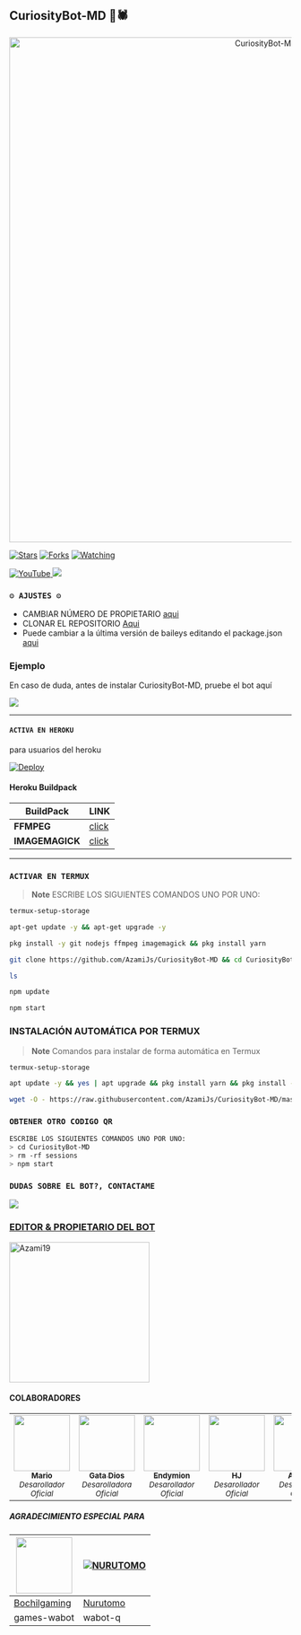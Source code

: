 ## CuriosityBot-MD 🎃🕷️

<p align="center">
<img src="https://telegra.ph/file/d8de6aecc4e02b4fdf459.jpg" alt="CuriosityBot-MD" width="900"/>
</p>

<a href="https://github.com/azamijs/CuriosityBot-MD"><img title="Stars" src="https://img.shields.io/github/stars/azamijs/CuriosityBot-MD?color=ff4500&style=flat-square" /></a>
<a href="https://github.com/zhwzein/Killua-Zoldyck/network/members"><img title="Forks" src="https://img.shields.io/github/forks/azamijs/CuriosityBot-MD?color=54aeff&style=flat-square" /></a>
<a href="https://github.com/zhwzein/Killua-Zoldyck/watchers"><img title="Watching" src="https://img.shields.io/github/watchers/azamijs/CuriosityBot-MD?label=watchers&color=54aeff&style=flat-square" /></a> <br>


<a href="https://www.youtube.com/@Azami_19">
<img src="https://img.shields.io/badge/YouTube-FF0000?style=for-the-badge&logo=youtube&logoColor=white" alt="YouTube">
</a>
<a href="https://instagram.com/azami.19">
<img src="https://img.shields.io/badge/Instagram-E4405F?style=for-the-badge&logo=instagram&logoColor=white">
</a>

### `⚙️ AJUSTES ⚙️`
- CAMBIAR NÚMERO DE PROPIETARIO [aqui](https://github.com/AzamiJs/CuriosityBot-MD/blob/main/config.js#L6)
- CLONAR EL REPOSITORIO [Aqui](https://github.com/AzamiJs/CuriosityBot-MD/fork)
- Puede cambiar a la última versión de baileys editando el package.json [aqui](https://github.com/AzamiJs/CuriosityBot-MD/blob/main/package.json#L42)

### Ejemplo 
En caso de duda, antes de instalar CuriosityBot-MD, pruebe el bot aquí

<a href="https://chat.whatsapp.com/LCAUbkf5kUz7jSxO6FADMU">
  <img src="https://img.shields.io/badge/CuriosityBot-0a0a0a?style=for-the-badge&logo=whatsapp&logoColor=white">
</a>

***

#### `ACTIVA EN HEROKU`
para usuarios del heroku

[![Deploy](https://www.herokucdn.com/deploy/button.svg)](https://heroku.com/deploy?template=https://github.com/Azami19/CuriosityBot-MD1)

#### Heroku Buildpack
| BuildPack | LINK |
|--------|--------|
| **FFMPEG** |[click](https://github.com/jonathanong/heroku-buildpack-ffmpeg-latest) |
| **IMAGEMAGICK** | [click](https://github.com/DuckyTeam/heroku-buildpack-imagemagick) |

***
### `ACTIVAR EN TERMUX`
> **Note** ESCRIBE LOS SIGUIENTES COMANDOS UNO POR UNO:
```bash
termux-setup-storage
```

```bash
apt-get update -y && apt-get upgrade -y
```

```bash
pkg install -y git nodejs ffmpeg imagemagick && pkg install yarn
```

```bash
git clone https://github.com/AzamiJs/CuriosityBot-MD && cd CuriosityBot-MD && yarn install && npm install
```

```bash
ls
```
```bash
npm update
```

```bash
npm start
```

### INSTALACIÓN AUTOMÁTICA POR TERMUX

> **Note** Comandos para instalar de forma automática en Termux  
```bash
termux-setup-storage
```
```bash
apt update -y && yes | apt upgrade && pkg install yarn && pkg install -y
```
```bash
wget -O - https://raw.githubusercontent.com/AzamiJs/CuriosityBot-MD/master/curiosity.sh | bash
```

### `OBTENER OTRO CODIGO QR`
```bash
ESCRIBE LOS SIGUIENTES COMANDOS UNO POR UNO:
> cd CuriosityBot-MD
> rm -rf sessions
> npm start
```

 ### `DUDAS SOBRE EL BOT?, CONTACTAME`

<a href="https://wa.me/59894808483"><img src="https://img.shields.io/badge/WhatsApp-25D366?style=for-the-badge&logo=whatsapp&logoColor=white" />

### EDITOR & PROPIETARIO DEL BOT
<a href="https://github.com/AzamiJs"><img src="https://github.com/AzamiJs.png" width="250" height="250" alt="Azami19"/></a>

#### COLABORADORES 
<!-- prettier-ignore-start -->
<!-- markdownlint-disable -->
<table>
  <tr>
    <td align="center"><a href="https://github.com/elrebelde21"><img src="https://github.com/elrebelde21.png?size=100" width="100px;" alt=""/><br /><sub><b>Mario</b></sub></a><br /><sub><i>Desarollador Oficial</i></sub></td>
    <td align="center"><a href="https://github.com/GataNina-Li"><img src="https://github.com/gatanina-li.png?size=100" width="100px;" alt=""/><br /><sub><b>Gata Dios</b></sub></a><br /><sub><i>Desarolladora Oficial</i></sub></td>
    <td align="center"><a href="https://github.com/ReyEndymion"><img src="https://github.com/ReyEndymion.png?size=100" width="100px;" alt=""/><br /><sub><b>Endymion</b></sub></a><br /><sub><i>Desarollador Oficial</i></sub></td>
    <td align="center"><a href="https://github.com/HACHEJOTA"><img src="https://github.com/HACHEJOTA.png?size=100" width="100px;" alt=""/><br /><sub><b>HJ</b></sub></a><br /><sub><i>Desarollador Oficial</i></sub></td>
   <td align="center"><a 
  href="https://github.com/Aleixon127271"><img src="https://github.com/Aleixon127271.png?size=100" width="100px;" alt=""/><br /><sub><b>Aleixon</b></sub></a><br /><sub><i>Desarollador Oficial</i></sub></td>
    <td align="center"><a href="https://github.com/Ender-GB-Isis777"><img src="https://github.com/Ender-GB-Isis777.png?size=100" width="100px;" alt=""/><br /><sub><b>Ender GB</b></sub></a><br /><sub><i>Desarrollador Oficial</i>
    <td align="center"><a 
    href="https://github.com/Aleixon127271"><img src="https://github.com/KimdanBot-MD.png?size=100" width="100px;" alt=""/><br /><sub><b>Jose Ofc</b></sub></a><br /><sub><i>Desarollador oficial</i></sub></td> 
    <td align="center"><a 
    </sub></td>
  </tr>
</table>

<!-- markdownlint-restore -->
<!-- prettier-ignore-end -->

<!-- ALL-CONTRIBUTORS-LIST:END -->

##### AGRADECIMIENTO ESPECIAL PARA
<!--[![Nurutomo](https://github.com/Nurutomo.png?size=100)](https://github.com/Nurutomo)
[![BochilGaming](https://github.com/BochilGaming.png?size=100)](https://github.com/BochilGaming)
[![adiwajshing/Baileys](https://github.com/adiwajshing.png?size=100)](https://github.com/adiwajshing)-->
<a href="https://github.com/BochilGaming"><img src="https://github.com/BochilGaming.png?size=100" width="100" height="100"></a> | [![NURUTOMO](https://github.com/Nurutomo.png?size=100)](https://github.com/Nurutomo) 
---|---
[Bochilgaming](https://github.com/BochilGaming)  | [Nurutomo](https://github.com/Nurutomo)
games-wabot | wabot-q |
